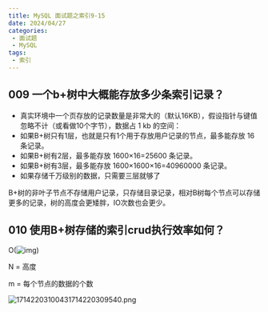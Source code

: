 ```yaml
---
title: MySQL 面试题之索引9-15
date: 2024/04/27
categories:
 - 面试题
 - MySQL
tags:
 - 索引
---
```


## 009	一个b+树中大概能存放多少条索引记录？

- 真实环境中一个页存放的记录数量是非常大的（默认16KB），假设指针与键值忽略不计（或看做10个字节），数据占 1 kb 的空间：
- 如果B+树只有1层，也就是只有1个用于存放用户记录的节点，最多能存放 16 条记录。
- 如果B+树有2层，最多能存放 1600×16=25600 条记录。
- 如果B+树有3层，最多能存放 1600×1600×16=40960000 条记录。
- 如果存储千万级别的数据，只需要三层就够了

B+树的非叶子节点不存储用户记录，只存储目录记录，相对B树每个节点可以存储更多的记录，树的高度会更矮胖，IO次数也会更少。

## 010	使用B+树存储的索引crud执行效率如何？

O(![img](https://cdn.nlark.com/yuque/__latex/23d5db5abacc819fe2dc29a1ff37f687.svg))

N = 高度

m = 每个节点的数据的个数

![17142203100431714220309540.png](https://cdn.jsdelivr.net/gh/JaikenWong/Drawing-Bed@main/images/2024-04-27/4803bca6-0490-11ef-b5b2-70cf4959429b.jpg)